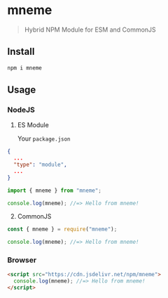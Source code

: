 # mneme

> Hybrid NPM Module for ESM and CommonJS

## Install

```sh
npm i mneme
```

## Usage

### NodeJS
1. ES Module

    Your `package.json`

  ```json
  {
    ...
    "type": "module",
    ...
  }
  ```
  ```js
  import { mneme } from "mneme";

  console.log(mneme); //=> Hello from mneme!
  ```

2. CommonJS
  ```js
  const { mneme } = require("mneme");

  console.log(mneme); //=> Hello from mneme!
  ```

### Browser

```html
<script src="https://cdn.jsdelivr.net/npm/mneme">
  console.log(mneme); //=> Hello from mneme!
</script>
```
